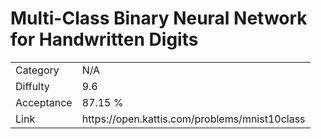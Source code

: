 # Multi-Class Binary Neural Network for Handwritten Digits

<table>
    <tr>
        <td>Category</td>
        <td>N/A</td>
    </tr>
    <tr>
        <td>Diffulty</td>
        <td>9.6</td>
    </tr>
    <tr>
        <td>Acceptance</td>
        <td>87.15 %</td>
    </tr>
    <tr>
        <td>Link</td>
        <td>https://open.kattis.com/problems/mnist10class</td>
    </tr>
</table>